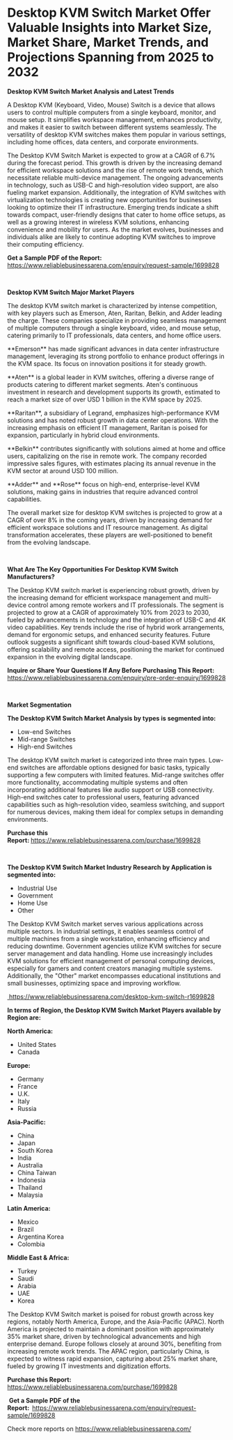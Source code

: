 <p><h1>Desktop KVM Switch Market Offer Valuable Insights into Market Size, Market Share, Market Trends, and Projections Spanning from 2025 to 2032</h1></p><p><strong>Desktop KVM Switch Market Analysis and Latest Trends</strong></p>
<p><p>A Desktop KVM (Keyboard, Video, Mouse) Switch is a device that allows users to control multiple computers from a single keyboard, monitor, and mouse setup. It simplifies workspace management, enhances productivity, and makes it easier to switch between different systems seamlessly. The versatility of desktop KVM switches makes them popular in various settings, including home offices, data centers, and corporate environments.</p><p>The Desktop KVM Switch Market is expected to grow at a CAGR of 6.7% during the forecast period. This growth is driven by the increasing demand for efficient workspace solutions and the rise of remote work trends, which necessitate reliable multi-device management. The ongoing advancements in technology, such as USB-C and high-resolution video support, are also fueling market expansion. Additionally, the integration of KVM switches with virtualization technologies is creating new opportunities for businesses looking to optimize their IT infrastructure. Emerging trends indicate a shift towards compact, user-friendly designs that cater to home office setups, as well as a growing interest in wireless KVM solutions, enhancing convenience and mobility for users. As the market evolves, businesses and individuals alike are likely to continue adopting KVM switches to improve their computing efficiency.</p></p>
<p><strong>Get a Sample PDF of the Report:&nbsp;</strong> <a href="https://www.reliablebusinessarena.com/enquiry/request-sample/1699828?utm_campaign=1871&utm_medium=2&utm_source=Github&utm_content=ia&utm_term=09012025&utm_id=desktop-kvm-switch">https://www.reliablebusinessarena.com/enquiry/request-sample/1699828</a></p>
<p>&nbsp;</p>
<p><strong>Desktop KVM Switch Major Market Players</strong></p>
<p><p>The desktop KVM switch market is characterized by intense competition, with key players such as Emerson, Aten, Raritan, Belkin, and Adder leading the charge. These companies specialize in providing seamless management of multiple computers through a single keyboard, video, and mouse setup, catering primarily to IT professionals, data centers, and home office users.</p><p>**Emerson** has made significant advances in data center infrastructure management, leveraging its strong portfolio to enhance product offerings in the KVM space. Its focus on innovation positions it for steady growth.</p><p>**Aten** is a global leader in KVM switches, offering a diverse range of products catering to different market segments. Aten's continuous investment in research and development supports its growth, estimated to reach a market size of over USD 1 billion in the KVM space by 2025.</p><p>**Raritan**, a subsidiary of Legrand, emphasizes high-performance KVM solutions and has noted robust growth in data center operations. With the increasing emphasis on efficient IT management, Raritan is poised for expansion, particularly in hybrid cloud environments.</p><p>**Belkin** contributes significantly with solutions aimed at home and office users, capitalizing on the rise in remote work. The company recorded impressive sales figures, with estimates placing its annual revenue in the KVM sector at around USD 100 million.</p><p>**Adder** and **Rose** focus on high-end, enterprise-level KVM solutions, making gains in industries that require advanced control capabilities. </p><p>The overall market size for desktop KVM switches is projected to grow at a CAGR of over 8% in the coming years, driven by increasing demand for efficient workspace solutions and IT resource management. As digital transformation accelerates, these players are well-positioned to benefit from the evolving landscape.</p></p>
<p>&nbsp;</p>
<p><strong>What Are The Key Opportunities For Desktop KVM Switch Manufacturers?</strong></p>
<p><p>The Desktop KVM switch market is experiencing robust growth, driven by the increasing demand for efficient workspace management and multi-device control among remote workers and IT professionals. The segment is projected to grow at a CAGR of approximately 10% from 2023 to 2030, fueled by advancements in technology and the integration of USB-C and 4K video capabilities. Key trends include the rise of hybrid work arrangements, demand for ergonomic setups, and enhanced security features. Future outlook suggests a significant shift towards cloud-based KVM solutions, offering scalability and remote access, positioning the market for continued expansion in the evolving digital landscape.</p></p>
<p><strong>Inquire or Share Your Questions If Any Before Purchasing This Report:</strong> <a href="https://www.reliablebusinessarena.com/enquiry/pre-order-enquiry/1699828?utm_campaign=1871&utm_medium=2&utm_source=Github&utm_content=ia&utm_term=09012025&utm_id=desktop-kvm-switch">https://www.reliablebusinessarena.com/enquiry/pre-order-enquiry/1699828</a></p>
<p>&nbsp;</p>
<p><strong>Market Segmentation</strong></p>
<p><strong>The Desktop KVM Switch Market Analysis by types is segmented into:</strong></p>
<p><ul><li>Low-end Switches</li><li>Mid-range Switches</li><li>High-end Switches</li></ul></p>
<p><p>The desktop KVM switch market is categorized into three main types. Low-end switches are affordable options designed for basic tasks, typically supporting a few computers with limited features. Mid-range switches offer more functionality, accommodating multiple systems and often incorporating additional features like audio support or USB connectivity. High-end switches cater to professional users, featuring advanced capabilities such as high-resolution video, seamless switching, and support for numerous devices, making them ideal for complex setups in demanding environments.</p></p>
<p><strong>Purchase this Report:&nbsp;</strong><a href="https://www.reliablebusinessarena.com/purchase/1699828?utm_campaign=1871&utm_medium=2&utm_source=Github&utm_content=ia&utm_term=09012025&utm_id=desktop-kvm-switch">https://www.reliablebusinessarena.com/purchase/1699828</a></p>
<p>&nbsp;</p>
<p><strong>The Desktop KVM Switch Market Industry Research by Application is segmented into:</strong></p>
<p><ul><li>Industrial Use</li><li>Government</li><li>Home Use</li><li>Other</li></ul></p>
<p><p>The Desktop KVM Switch market serves various applications across multiple sectors. In industrial settings, it enables seamless control of multiple machines from a single workstation, enhancing efficiency and reducing downtime. Government agencies utilize KVM switches for secure server management and data handling. Home use increasingly includes KVM solutions for efficient management of personal computing devices, especially for gamers and content creators managing multiple systems. Additionally, the "Other" market encompasses educational institutions and small businesses, optimizing space and improving workflow.</p></p>
<p><a href="https://www.reliablebusinessarena.com/desktop-kvm-switch-r1699828?utm_campaign=1871&utm_medium=2&utm_source=Github&utm_content=ia&utm_term=09012025&utm_id=desktop-kvm-switch">&nbsp;https://www.reliablebusinessarena.com/desktop-kvm-switch-r1699828</a></p>
<p><strong>In terms of Region, the Desktop KVM Switch Market Players available by Region are:</strong></p>
<p>
    <p> <strong> North America: </strong>
        <ul>
            <li>United States</li>
            <li>Canada</li>
        </ul>
        </p> 
    <p> <strong> Europe: </strong>
        <ul>
            <li>Germany</li>
            <li>France</li>
            <li>U.K.</li>
            <li>Italy</li>
            <li>Russia</li>
        </ul>
        </p> 
    <p> <strong> Asia-Pacific: </strong>
        <ul>
            <li>China</li>
            <li>Japan</li>
            <li>South Korea</li>
            <li>India</li>
            <li>Australia</li>
            <li>China Taiwan</li>
            <li>Indonesia</li>
            <li>Thailand</li>
            <li>Malaysia</li>
        </ul>
        </p> 
    <p> <strong> Latin America: </strong>
        <ul>
            <li>Mexico</li>
            <li>Brazil</li>
            <li>Argentina Korea</li>
            <li>Colombia</li>
        </ul>
        </p> 
    <p> <strong> Middle East & Africa: </strong>
        <ul>
            <li>Turkey</li>
            <li>Saudi</li>
            <li>Arabia</li>
            <li>UAE</li>
            <li>Korea</li>
        </ul>
    </p>
    </p>
<p><p>The Desktop KVM Switch market is poised for robust growth across key regions, notably North America, Europe, and the Asia-Pacific (APAC). North America is projected to maintain a dominant position with approximately 35% market share, driven by technological advancements and high enterprise demand. Europe follows closely at around 30%, benefiting from increasing remote work trends. The APAC region, particularly China, is expected to witness rapid expansion, capturing about 25% market share, fueled by growing IT investments and digitization efforts.</p></p>
<p><strong>Purchase this Report: </strong><a href="https://www.reliablebusinessarena.com/purchase/1699828?utm_campaign=1871&utm_medium=2&utm_source=Github&utm_content=ia&utm_term=09012025&utm_id=desktop-kvm-switch">https://www.reliablebusinessarena.com/purchase/1699828</a></p>
<p>&nbsp;<strong>Get a Sample PDF of the Report:&nbsp;&nbsp;</strong><a href="https://www.reliablebusinessarena.com/enquiry/request-sample/1699828?utm_campaign=1871&utm_medium=2&utm_source=Github&utm_content=ia&utm_term=09012025&utm_id=desktop-kvm-switch">https://www.reliablebusinessarena.com/enquiry/request-sample/1699828</a></p>
<p><strong></strong></p>
<p>Check more reports on <a href="https://www.reliablebusinessarena.com/?utm_campaign=1871&utm_medium=2&utm_source=Github&utm_content=ia&utm_term=09012025&utm_id=desktop-kvm-switch">https://www.reliablebusinessarena.com/</a></p>
